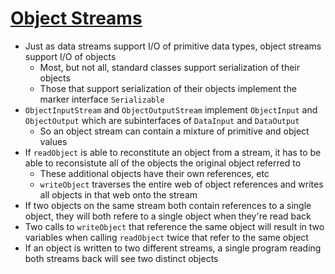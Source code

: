 # [Object Streams](https://docs.oracle.com/javase/tutorial/essential/io/objectstreams.html)

* Just as data streams support I/O of primitive data types, object streams support I/O of objects
  * Most, but not all, standard classes support serialization of their objects
  * Those that support serialization of their objects implement the marker interface `Serializable`
* `ObjectInputStream` and `ObjectOutputStream` implement `ObjectInput` and `ObjectOutput` which are subinterfaces of `DataInput` and `DataOutput`
  * So an object stream can contain a mixture of primitive and object values
* If `readObject` is able to reconstitute an object from a stream, it has to be able to reconsistute all of the objects the original object referred to
  * These additional objects have their own references, etc
  * `writeObject` traverses the entire web of object references and writes all objects in that web onto the stream
* If two objects on the same stream both contain references to a single object, they will both refere to a single object when they're read back
* Two calls to `writeObject` that reference the same object will result in two variables when calling `readObject` twice that refer to the same object
* If an object is written to two different streams, a single program reading both streams back will see two distinct objects
